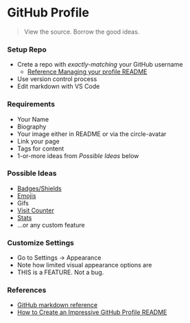 # GitHub Profile

> View the source. Borrow the good ideas.

### Setup Repo

* Crete a repo with _exactly-matching_ your GitHub username
  * [Reference Managing your profile README](https://docs.github.com/en/account-and-profile/setting-up-and-managing-your-github-profile/customizing-your-profile/managing-your-profile-readme#prerequisites)
* Use version control process
* Edit markdown with VS Code

### Requirements

* Your Name
* Biography
* Your image either in README or via the circle-avatar
* Link your page
* Tags for content
* 1-or-more ideas from _Possible Ideas_ below

### Possible Ideas

* [Badges/Shields](https://shields.io/)
* [Emojis](https://gist.github.com/rxaviers/7360908)
* Gifs
* [Visit Counter](https://dev.to/anuraghazra/dynamically-generated-github-stats-for-your-profile-readme-o4g)
* [Stats](https://github.com/anuraghazra/github-readme-stats)
* ...or any custom feature

### Customize Settings

* Go to Settings -> Appearance
* Note how limited visual appearance options are
* THIS is a FEATURE. Not a bug.

### References

* [GitHub markdown reference](https://docs.github.com/en/get-started/writing-on-github/getting-started-with-writing-and-formatting-on-github/basic-writing-and-formatting-syntax)
* [How to Create an Impressive GitHub Profile README](https://www.sitepoint.com/github-profile-readme/)
